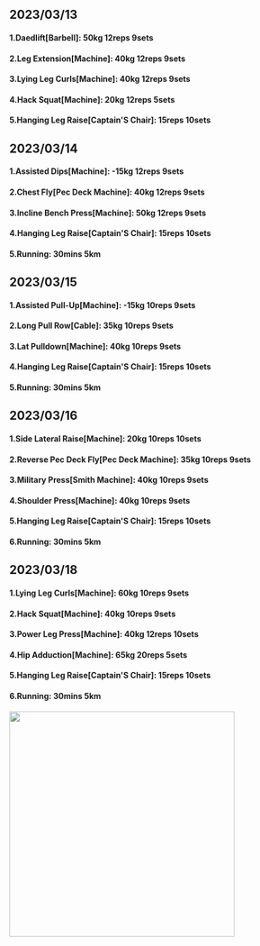 ## 2023/03/13
#### 1.Daedlift\[Barbell\]: 50kg 12reps 9sets
#### 2.Leg Extension\[Machine\]: 40kg 12reps 9sets
#### 3.Lying Leg Curls\[Machine\]: 40kg 12reps 9sets
#### 4.Hack Squat\[Machine\]: 20kg 12reps 5sets
#### 5.Hanging Leg Raise\[Captain'S Chair\]: 15reps 10sets

## 2023/03/14
#### 1.Assisted Dips\[Machine\]: -15kg 12reps 9sets
#### 2.Chest Fly\[Pec Deck Machine\]: 40kg 12reps 9sets
#### 3.Incline Bench Press\[Machine\]: 50kg 12reps 9sets
#### 4.Hanging Leg Raise\[Captain'S Chair\]: 15reps 10sets
#### 5.Running: 30mins 5km

## 2023/03/15
#### 1.Assisted Pull-Up\[Machine\]: -15kg 10reps 9sets
#### 2.Long Pull Row\[Cable\]: 35kg 10reps 9sets
#### 3.Lat Pulldown\[Machine\]: 40kg 10reps 9sets
#### 4.Hanging Leg Raise\[Captain'S Chair\]: 15reps 10sets
#### 5.Running: 30mins 5km

## 2023/03/16
#### 1.Side Lateral Raise\[Machine\]: 20kg 10reps 10sets
#### 2.Reverse Pec Deck Fly\[Pec Deck Machine\]: 35kg 10reps 9sets
#### 3.Military Press\[Smith Machine\]: 40kg 10reps 9sets
#### 4.Shoulder Press\[Machine\]: 40kg 10reps 9sets
#### 5.Hanging Leg Raise\[Captain'S Chair\]: 15reps 10sets
#### 6.Running: 30mins 5km

## 2023/03/18
#### 1.Lying Leg Curls\[Machine\]: 60kg 10reps 9sets
#### 2.Hack Squat\[Machine\]: 40kg 10reps 9sets
#### 3.Power Leg Press\[Machine\]: 40kg 12reps 10sets
#### 4.Hip Adduction\[Machine\]: 65kg 20reps 5sets
#### 5.Hanging Leg Raise\[Captain'S Chair\]: 15reps 10sets
#### 6.Running: 30mins 5km

<img src='../_resources/__080.png' width='400px' />
